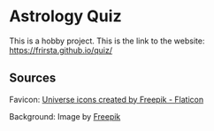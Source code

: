 # Astrology Quiz
This is a hobby project.
This is the link to the website: 
https://frirsta.github.io/quiz/

## Sources

Favicon:
<a href="https://www.flaticon.com/free-icons/universe" title="universe icons">Universe icons created by Freepik - Flaticon</a>

Background:
Image by <a href="https://www.freepik.com/free-vector/gradient-galaxy-background_14658088.htm#query=galaxy&position=9&from_view=search&track=robertav1">Freepik</a>